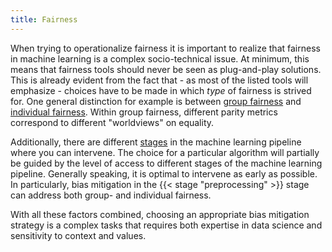 ```yaml
---
title: Fairness
---
```


When trying to operationalize fairness it is important to realize that fairness in machine learning is a complex socio-technical issue.
At minimum, this means that fairness tools should never be seen as plug-and-play solutions.
This is already evident from the fact that - as most of the listed tools will emphasize - choices have to be made in which *type* of fairness is strived for.
One general distinction for example is between [group fairness](/fairness/group-fairness) and [individual fairness](/fairness/individual-fairness).
Within group fairness, different parity metrics correspond to different "worldviews" on equality.

Additionally, there are different [stages](/stages/) in the machine learning pipeline where you can intervene.
The choice for a particular algorithm will partially be guided by the level of access to different stages of the machine learning pipeline.
Generally speaking, it is optimal to intervene as early as possible.
In particularly, bias mitigation in the {{< stage "preprocessing" >}} stage can address both group- and individual fairness.

With all these factors combined, choosing an appropriate bias mitigation strategy is a complex tasks that requires both expertise in data science and sensitivity to context and values. 
